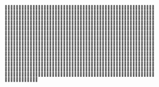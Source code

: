 
